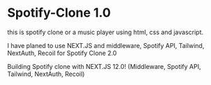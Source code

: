 # Spotify-Clone 1.0
this is spotify clone or a music player using html, css and javascript.

I have planed to use NEXT.JS and middleware, Spotify API, Tailwind, NextAuth, Recoil for Spotify Clone 2.0

Building Spotify clone with NEXT.JS 12.0! (Middleware, Spotify API, Tailwind, NextAuth, Recoil)
